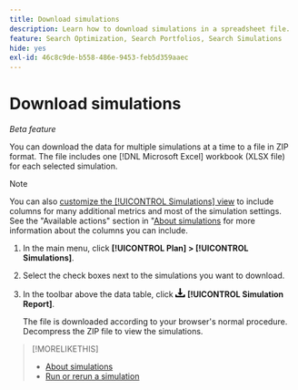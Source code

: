```yaml
---
title: Download simulations
description: Learn how to download simulations in a spreadsheet file.
feature: Search Optimization, Search Portfolios, Search Simulations
hide: yes
exl-id: 46c8c9de-b558-486e-9453-feb5d359aaec
---
```

# Download simulations

*Beta feature*

You can download the data for multiple simulations at a time to a file in ZIP format. The file includes one [!DNL Microsoft Excel] workbook (XLSX file) for each selected simulation.

>[!NOTE]
>
>You can also [customize the [!UICONTROL Simulations] view](/help/search-social-commerce/common-tasks/data-views/custom-default-views-manage.md) to include columns for many additional metrics and most of the simulation settings. See the "Available actions" section in "[About simulations](simulation-about.md#simulations-actions) for more information about the columns you can include.

1. In the main menu, click **[!UICONTROL Plan] > [!UICONTROL Simulations]**.

1. Select the check boxes next to the simulations you want to download.

1. In the toolbar above the data table, click ![Download](/help/search-social-commerce/assets/download.png "Download") **[!UICONTROL Simulation Report]**.

   The file is downloaded according to your browser's normal procedure. Decompress the ZIP file to view the simulations.

>[!MORELIKETHIS]
>
>* [About simulations](simulation-about.md)
>* [Run or rerun a simulation](simulation-create.md)
